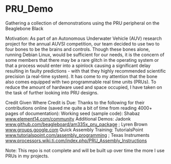 PRU_Demo
========

Gathering a collection of demonstrations using the PRU peripheral on the Beaglebone Black



Motivation:
As part of an Autonomous Underwater Vehicle (AUV) research project for the annual AUVSI competition, our team decided to use two to four bones to be the brains and controls. Though these bones alone, running Debian Linux, would be sufficient for our needs, it is the concern of some members that there may be a rare glitch in the operating system or that a process would enter into a spinlock causing a significant delay resulting in faulty predictions - with that they highly recommended scientific precision (a real-time system). It has come to my attention that the bone also comes equipped with two programmable real time units (PRUs). To reduce the amount of hardware used and space occupied, I have taken on the task of further looking into PRU designs.

Credit Given Where Credit is Due:
Thanks to the following for their contributions online (saved me quite a bit of time from reading 4000+ pages of documentation):
Working seed (sample code): Shabaz www.element14.com/community
Additional Demos: Jadonk www.github.com/beagleboard/am335x_pru_package ;
Lyren Brown www.groups.google.com
Quick Assembly Training: TutorialsPoint www.tutorialspoint.com/assembly_programming ;
Texas Instruments www.processors.wiki.ti.com/index.php/PRU_Assembly_Instructions

Note: This repo is not complete and will be built up over time the more I use PRUs in my projects.
